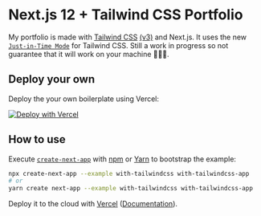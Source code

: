 # Next.js 12 + Tailwind CSS Portfolio

My portfolio is made with [Tailwind CSS](https://tailwindcss.com/) [(v3)](https://tailwindcss.com/blog/tailwindcss-v3) and Next.js. It uses the new [`Just-in-Time Mode`](https://tailwindcss.com/docs/just-in-time-mode) for Tailwind CSS. Still a work in progress so not guarantee that it will work on your machine 🤷🏽‍♂️.

## Deploy your own

Deploy the your own boilerplate using Vercel:

[![Deploy with Vercel](https://vercel.com/button)](https://vercel.com/new/git/external?repository-url=https://github.com/vercel/next.js/tree/canary/examples/with-tailwindcss&project-name=with-tailwindcss&repository-name=with-tailwindcss)

## How to use

Execute [`create-next-app`](https://github.com/vercel/next.js/tree/canary/packages/create-next-app) with [npm](https://docs.npmjs.com/cli/init) or [Yarn](https://yarnpkg.com/lang/en/docs/cli/create/) to bootstrap the example:

```bash
npx create-next-app --example with-tailwindcss with-tailwindcss-app
# or
yarn create next-app --example with-tailwindcss with-tailwindcss-app
```

Deploy it to the cloud with [Vercel](https://vercel.com/new?utm_source=github&utm_medium=readme&utm_campaign=next-example) ([Documentation](https://nextjs.org/docs/deployment)).
